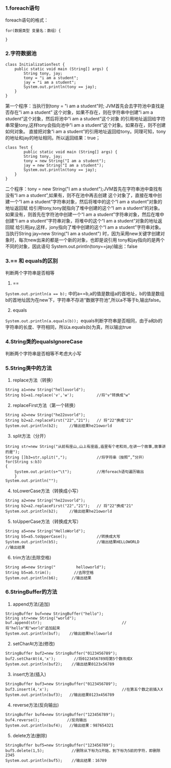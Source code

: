 
### 1.foreach语句
foreach语句的格式：
```
for(数据类型 变量名：数组）{
    
}
```
### 2.字符数据池
```
class InitializationTest {
    public static void main (String[] args) {
        String tony, jay;
        tony = "i am a student";
        jay = "i am a student";
        System.out.println(tony == jay);
    }
}
```
第一个程序：当执行到tony = "i am a student"时; JVM首先会去字符池中查找是否存在“i am a student”
这个对象，如果不存在，则在字符串中创建“i am a student”这个对象，然后将池中“i am a student”这个对象
的引用地址返回给字符串常量tony,这样tony会指向池中“i am a student”这个对象。如果存在，则不创建如何对象。
直接把对象“i am a student”的引用地址返回给tony。同理可知，tony的地址和jay的地址相同。所以返回结果：true；</br>
```
class Test {
        public static void main (String[] args) {
        String tony, jay;
        tony = new String("I am a student");
        jay = new String("I am a student");
        System.out.println(tony == jay);
    }
}
```
二个程序：tony = new String("I am a student");JVM首先在字符串池中查找有没有“I am a student”,如果有，则不在池中再去创建
这个对象了，直接在堆中创建一个“I am a student”字符串对象，然后将堆中的这个“I am a student”对象的地址返回赋
给引用tony,tony就指向了堆中创建的这个“I am a student”的对象。如果没有，则首先在字符池中创建一个“I am a student”字符串对象，然后在堆中创建“I am a student”字符串对象，将堆中的这个“I am a student”对象的地址返回赋
    给引用jay,这样，jony指向了堆中创建的这个“I am a student”字符串对象。当执行String jay=new String("I am a student")  时，因为采用new关键字创建对象时，每次new出来的都是一个新的对象，也即是说引用 tony和jay指向的是两个不同的对象，因此语句
    System.out.println(tony==jay)输出：false
### 3.== 和 equals的区别
判断两个字符串是否相等
1. ==

`System.out.println(a == b);`
中的a==b,a的值是数组a的首地址，b的值是数组b的首地址因为在new下，字符串不存进“数据字符池”,所以a不等于b,输出false。

2. equals

`System.out.println(a.equals(b)); `equals判断字符串是否相同，由于a和b的字符串的长度、字符相同，所以a.equals(b)为真，所以输出true
### 4.String类的equalsIgnoreCase
判断两个字符串是否相等不考虑大小写
### 5.String类中的方法
1. replace方法（转换）
```
String a1=new String("hellovorld");
String b1=a1.replace('v','w');          //将"v"转换成"w"
```
2. replaceFirst方法（第一个转换）
```
String a2=new String("he22ovorld");
String b2=a2.replaceFirst("22","21");   // 将"22"换成"21"
System.out.println(b2);     //输出结果he21oworld
```
3. split方法（分开）
```
String str=new String("从前有座山,山上有座庙,庙里有个老和尚,在讲一个故事,故事讲的是");
String []b3=str.split(",");             //将字符串（按照“,”分开）
for(String s:b3)
{
	System.out.print(s+"\t");           //用foreach语句遍历输出
	}
System.out.println("");
```
4. toLowerCase方法（转换成小写）
```
String a2=new String("he22ovorld");
String b2=a2.replaceFirst("22","21");   // 将"22"换成"21"
System.out.println(b2);     //输出结果he21oworld
```
5. toUpperCase方法（转换成大写）
```
String a5=new String("HelloWorld");
String b5=a5.toUpperCase();             //转换成大写
System.out.println(b5);                 //输出结果HELLOWORLD               //输出结果
```
6. trim方法(去除空格)
```
String a6=new String("         helloworld");
String b5=a6.trim();          //去除空格
System.out.println(b6);      //输出结果
```
### 6.StringBuffer的方法
1. append方法(追加)
```
StringBuffer buf=new StringBuffer("hello");
String str=new String("world");
buf.append(str);                                   //将"hello"和"world"追加起来
System.out.println(buf);    //输出结果helloworld
```
2. setCharAt方法(修改)
```
StringBuffer buf2=new StringBuffer("0123456789");
buf2.setCharAt(4,'x');        //将0123456789将第5个数改成X
System.out.println(buf2);    //输出结果0123x56789
```
3. insert方法(插入)
```
StringBuffer buf3=new StringBuffer("0123456789");
buf3.insert(4,'x');                                //在第五个数之前插入X
System.out.println(buf3);   //输出结果0123x456789
```
4. reverse方法(反向输出)
```
StringBuffer buf4=new StringBuffer("123456789");
buf4.reverse();            //反向输出
System.out.println(buf4);   //输出结果：987654321
```
5. delete方法(删除)
```
StringBuffer buf5=new StringBuffer("123456789");
buf5.delete(1,5);            //删除从下标为1开始，到下标为5前的字符，即删除2345
System.out.println(buf5);    //输出结果：16789
```